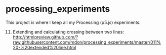 # processing_experiments

This project is where I keep all my Processing (p5.js) experiments.

11) Extending and calculating crossing between two lines: 
http://htmlpreview.github.com/?raw.githubusercontent.com/mdon/processing_experiments/master/011%20-%20extended%20line.html

